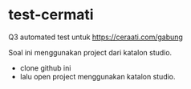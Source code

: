 # test-cermati

Q3 automated test  untuk https://ceraati.com/gabung

Soal ini menggunakan project dari katalon studio.
* clone github ini
* lalu open project menggunakan katalon studio.

